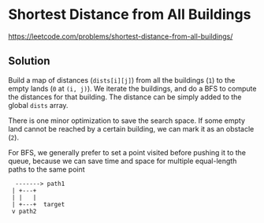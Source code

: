 # Shortest Distance from All Buildings

https://leetcode.com/problems/shortest-distance-from-all-buildings/

## Solution

Build a map of distances (`dists[i][j]`) from all the buildings (`1`) to the empty lands (`0` at `(i, j)`). We iterate
the buildings, and do a BFS to compute the distances for that building. The distance can be simply added to the global
`dists` array.

There is one minor optimization to save the search space. If some empty land cannot be reached by a certain building, we
can mark it as an obstacle (`2`). 

For BFS, we generally prefer to set a point visited before pushing it to the queue, because we can save time and space
for multiple equal-length paths to the same point

```
  -------> path1
 | +---+
 | |   |
 | +---+  target
 v path2
```
